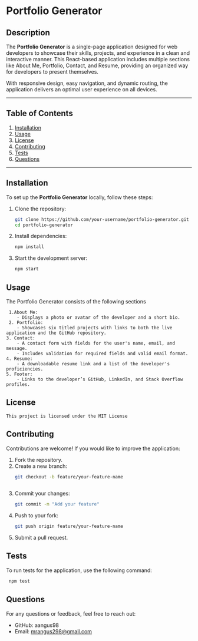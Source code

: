 # **Portfolio Generator**

## Description

The **Portfolio Generator** is a single-page application designed for web developers to showcase their skills, projects, and experience in a clean and interactive manner. This React-based application includes multiple sections like About Me, Portfolio, Contact, and Resume, providing an organized way for developers to present themselves. 

With responsive design, easy navigation, and dynamic routing, the application delivers an optimal user experience on all devices.

---

## Table of Contents

1. [Installation](#installation)
2. [Usage](#usage)
3. [License](#license)
4. [Contributing](#contributing)
5. [Tests](#tests)
6. [Questions](#questions)

---

## Installation

To set up the **Portfolio Generator** locally, follow these steps:

1. Clone the repository:
   ```bash
   git clone https://github.com/your-username/portfolio-generator.git
   cd portfolio-generator
2. Install dependencies:
   ```bash
   npm install
3. Start the development server:
    ```bash
   npm start
## Usage
   The Portfolio Generator consists of the following sections

     1.About Me:
        - Displays a photo or avatar of the developer and a short bio.
     2. Portfolio:
        - Showcases six titled projects with links to both the live application and the GitHub repository.
    3. Contact:
        - A contact form with fields for the user's name, email, and message.
        - Includes validation for required fields and valid email format.
    4. Resume:
        - A downloadable resume link and a list of the developer's proficiencies.
    5. Footer:
        - Links to the developer’s GitHub, LinkedIn, and Stack Overflow profiles.

## License
    This project is licensed under the MIT License

## Contributing
Contributions are welcome! If you would like to improve the application:

1. Fork the repository.
2. Create a new branch:
     ```bash
     git checkout -b feature/your-feature-name
        
3. Commit your changes:
     ```bash
    git commit -m "Add your feature"
4. Push to your fork:
    ```bash
    git push origin feature/your-feature-name
5. Submit a pull request.

## Tests
To run tests for the application, use the following command:
```bash
 npm test
 ```

## Questions
 For any questions or feedback, feel free to reach out:

 - GitHub: aangus98
- Email: mrangus298@gmail.com
